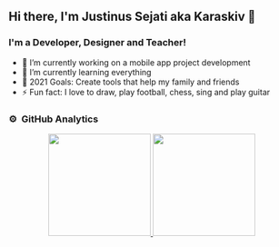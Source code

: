## Hi there, I'm Justinus Sejati aka Karaskiv 👋

### I'm a Developer, Designer and Teacher!

- 🔭 I’m currently working on a mobile app project development
- 🌱 I’m currently learning everything
- 🥅 2021 Goals: Create tools that help my family and friends
- ⚡ Fun fact: I love to draw, play football, chess, sing and play guitar

### ⚙️ &nbsp;GitHub Analytics
<p align="center">
<a href="https://github.com/Karaskiv">
  <img height="180em" src="https://github-readme-stats-eight-theta.vercel.app/api?username=Karaskiv&show_icons=true&theme=algolia&include_all_commits=true&count_private=true"/>
  <img height="180em" src="https://github-readme-stats-eight-theta.vercel.app/api/top-langs/?username=Karaskiv&layout=compact&langs_count=8&theme=algolia"/>
</a>
</p>
